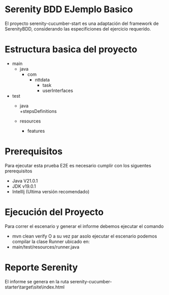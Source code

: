 # Serenity BDD EJemplo Basico
El proyecto serenity-cucumber-start es una adaptación del framework de SerenityBDD,
considerando las especificiones del ejercicio requerido.

# Estructura basica del proyecto

  + main
	+ java
		+ com
			+ nttdata
				+ task
				+ userInterfaces
  + test
    + java                     
		+stepsDefinitions
	
    + resources
      + features               

# Prerequisitos
Para ejecutar esta prueba E2E es necesario cumplir con los siguentes prerequisitos

- Java V21.0.1
- JDK v19.0.1
- IntellIj (Ultima versión recomendado)

# Ejecución del Proyecto
Para correr el escenario y generar el informe debemos ejecutar el comando
- mvn clean verify
 O a su vez par asolo ejecutar el escenario podemos compilar la clase Runner ubicado en:
- main/test/resources/runner.java

# Reporte Serenity

El informe se genera en la ruta serenity-cucumber-starter\target\site\index.html